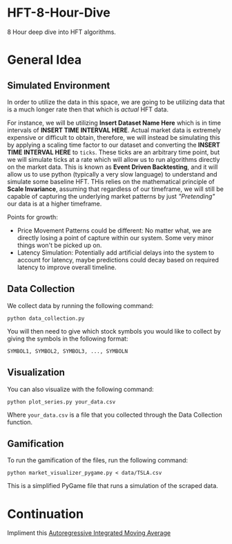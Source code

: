 # HFT-8-Hour-Dive
8 Hour deep dive into HFT algorithms.

# General Idea

## Simulated Environment
In order to utilize the data in this space, we are going to be utilizing data that is a much longer rate then that which is _actual_ HFT data.

For instance, we will be utilizing **Insert Dataset Name Here** which is in time intervals of **INSERT TIME INTERVAL HERE**.  Actual market data is extremely expensive or difficult to obtain, therefore, we will instead be simulating this by applying a scaling time factor to our dataset and converting the **INSERT TIME INTERVAL HERE** to `ticks`.  These ticks are an arbitrary time point, but we will simulate ticks at a rate which will allow us to run algorithms directly on the market data.  This is known as **Event Driven Backtesting**, and it will allow us to use python (typically a very slow language) to understand and simulate some baseline HFT.  THis relies on the mathematical principle of **Scale Invariance**, assuming that regardless of our timeframe, we will still be capable of capturing the underlying market patterns by just _"Pretending"_ our data is at a higher timeframe.

Points for growth: 
- Price Movement Patterns could be different: No matter what, we are directly losing a point of capture within our system.  Some very minor things won't be picked up on.  
- Latency Simulation: Potentially add artificial delays into the system to account for latency, maybe predictions could decay based on required latency to improve overall timeline.

## Data Collection
We collect data by running the following command:

```
python data_collection.py
```

You will then need to give which stock symbols you would like to collect by giving the symbols in the following format:

```
SYMBOL1, SYMBOL2, SYMBOL3, ..., SYMBOLN
```

## Visualization
You can also visualize with the following command:
```
python plot_series.py your_data.csv
```
Where `your_data.csv` is a file that you collected through the Data Collection function. 

## Gamification

To run the gamification of the files, run the following command:

```
python market_visualizer_pygame.py < data/TSLA.csv
```

This is a simplified PyGame file that runs a simulation of the scraped data. 


# Continuation
Impliment this [Autoregressive Integrated Moving Average](https://en.wikipedia.org/wiki/Autoregressive_integrated_moving_average)

